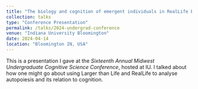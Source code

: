 ```yaml
---
title: "The biology and cognition of emergent individuals in RealLife Euclidean automata"
collection: talks
type: "Conference Presentation"
permalink: /talks/2024-undergrad-conference
venue: "Indiana University Bloomington"
date: 2024-04-14
location: "Bloomington IN, USA"
---
```


This is a presentation I gave at the *Sixteenth Annual Midwest Undergraduate Cognitive Science Conference*, hosted at IU. I talked about how one might go about using Larger than Life and RealLife to analyse autopoiesis and its relation to cognition.
